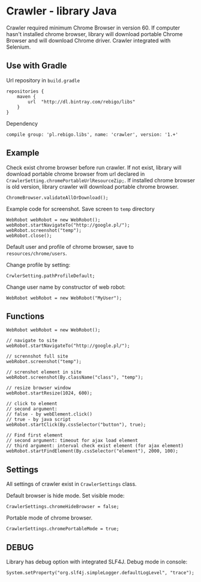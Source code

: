 # Crawler - library Java
Crawler required minimum Chrome Browser in version 60. If computer hasn't installed chrome browser,
library will download portable Chrome Browser and will download Chrome driver. Crawler integrated with
Selenium.

## Use with Gradle
Url repository in `build.gradle`
```
repositories {
    maven {
        url  "http://dl.bintray.com/rebigo/libs"
    }
}
````

Dependency
```
compile group: 'pl.rebigo.libs', name: 'crawler', version: '1.+'
```

## Example
Check exist chrome browser before run crawler. If not exist, library will download portable chrome browser
from url declared in `CrawlerSetting.chromePortableUrlResourceZip;`. If installed chrome browser is
old version, library crawler will download portable chrome browser.

```
ChromeBrowser.validateAllOrDownload();
```

Example code for screenshot. Save screen to `temp` directory
```
WebRobot webRobot = new WebRobot();
webRobot.startNavigateTo("http://google.pl/");
webRobot.screenshot("temp");
webRobot.close();
```

Default user and profile of chrome browser, save to `resources/chrome/users`.

Change profile by setting:
```
CrwlerSetting.pathProfileDefault;
```

Change user name by constructor of web robot:
```
WebRobot webRobot = new WebRobot("MyUser");
```


## Functions
```
WebRobot webRobot = new WebRobot();

// navigate to site
webRobot.startNavigateTo("http://google.pl/");

// scrennshot full site
webRobot.screenshot("temp");

// screnshot element in site
webRobot.screenshot(By.className("class"), "temp");

// resize browser window
webRobot.startResize(1024, 600);

// click to element
// second argument:
// false - by webElement.click()
// true - by java script
webRobot.startClick(By.cssSelector("button"), true);

// Find first element
// second argument: timeout for ajax load element
// third argument: interval check exist element (for ajax element)
webRobot.startFindElement(By.cssSelector("element"), 2000, 100);
```

## Settings
All settings of crawler exist in `CrawlerSettings` class.

Default browser is hide mode. Set visible mode:
```
CrawlerSettings.chromeHideBrowser = false;
```

Portable mode of chrome browser.
```
CrawlerSettings.chromePortableMode = true;
```

## DEBUG
Library has debug option with integrated SLF4J. Debug mode in console:
```
System.setProperty("org.slf4j.simpleLogger.defaultLogLevel", "trace");
```